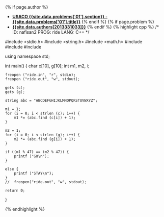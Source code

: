 <a name="2013331033.01"></a>

{% if page.author %}
- **[USACO {{site.data.problems['01'].section}} - {{site.data.problems['01'].title}}]({{site.baseurl}}/problem/01)**
{% endif %}
{% if page.problem %}
- **[{{site.data.authors[2013331033]}}]({{site.baseurl}}/author/2013331033)**
{% endif %}
{% highlight cpp %}
/*
ID: nafisan2
PROG: ride
LANG: C++
*/

#include <stdio.h>
#include <string.h>
#include <math.h>
#include <string>
#include <algorithm>
#include <iostream>

using namespace std;

int main() {
    char c[10], g[10];
    int m1, m2, i;

    freopen ("ride.in", "r", stdin);
    freopen ("ride.out", "w", stdout);

    gets (c);
    gets (g);

    string abc = "ABCDEFGHIJKLMNOPQRSTUVWXYZ";

    m1 = 1;
    for (i = 0; i < strlen (c); i++) {
        m1 *= (abc.find (c[i]) + 1);
    }

    m2 = 1;
    for (i = 0; i < strlen (g); i++) {
        m2 *= (abc.find (g[i]) + 1);
    }

    if ((m1 % 47) == (m2 % 47)) {
        printf ("GO\n");
    }

    else {
        printf ("STAY\n");
    }
    //  freopen("ride.out", "w", stdout);

    return 0;
}

{% endhighlight %}